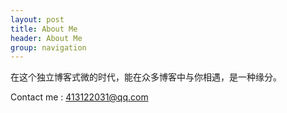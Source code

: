 ```yaml
---
layout: post
title: About Me
header: About Me
group: navigation
---
```


在这个独立博客式微的时代，能在众多博客中与你相遇，是一种缘分。

Contact me : 413122031@qq.com